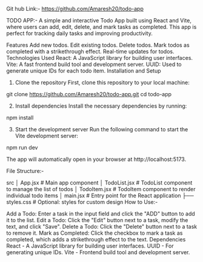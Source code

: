 Git hub Link:-
https://github.com/Amaresh20/todo-app

TODO APP:-
A simple and interactive Todo App built using React and Vite, where users can add, edit, delete, and mark tasks as completed. This app is perfect for tracking daily tasks and improving productivity.

Features
Add new todos.
Edit existing todos.
Delete todos.
Mark todos as completed with a strikethrough effect.
Real-time updates for todos.
Technologies Used
React: A JavaScript library for building user interfaces.
Vite: A fast frontend build tool and development server.
UUID: Used to generate unique IDs for each todo item.
Installation and Setup

1. Clone the repository
   First, clone this repository to your local machine:

git clone
https://github.com/Amaresh20/todo-app.git
cd todo-app

2. Install dependencies
   Install the necessary dependencies by running:

npm install

3. Start the development server
   Run the following command to start the Vite development server:

npm run dev

The app will automatically open in your browser at http://localhost:5173.

File Structure:-

src
│ App.jsx # Main app component
│ TodoList.jsx # TodoList component to manage the list of todos
│ TodoItem.jsx # TodoItem component to render individual todo items
│ main.jsx # Entry point for the React application
├── styles.css # Optional: styles for custom design
How to Use:-

Add a Todo: Enter a task in the input field and click the "ADD" button to add it to the list.
Edit a Todo: Click the "Edit" button next to a task, modify the text, and click "Save".
Delete a Todo: Click the "Delete" button next to a task to remove it.
Mark as Completed: Click the checkbox to mark a task as completed, which adds a strikethrough effect to the text.
Dependencies
React - A JavaScript library for building user interfaces.
UUID - For generating unique IDs.
Vite - Frontend build tool and development server.
